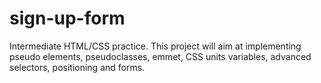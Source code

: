 # sign-up-form
Intermediate HTML/CSS practice. This project will aim at implementing pseudo elements, pseudoclasses, emmet, CSS units variables, advanced selectors, positioning and forms.
